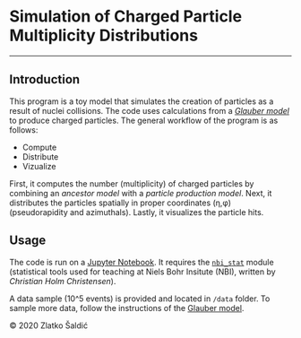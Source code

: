 # Simulation of Charged Particle Multiplicity Distributions
***
## Introduction
This program is a toy model that simulates the creation of particles as a result of nuclei collisions. The code uses calculations from a [_Glauber model_ ](https://cholmcc.gitlab.io/nbi-python/mechanics/index.da.html#Glauber) to produce charged particles.
The general workflow of the program is as follows:

* Compute 
* Distribute
* Vizualize 

First, it computes the number (multiplicity) of charged particles by combining an _ancestor model_ with a _particle production model_. Next, it distributes the particles spatially in proper coordinates (η,φ) (pseudorapidity and azimuthals). Lastly, it visualizes the particle hits.

## Usage
The code is run on a [Jupyter Notebook](https://jupyter.org/). It requires the [`nbi_stat`](https://pypi.org/project/nbi-stat/) module (statistical tools used for teaching at Niels Bohr Insitute (NBI), written by _Christian Holm Christensen_).

A data sample (10^5 events) is provided and located in `/data` folder. To sample more data, follow the instructions of the [Glauber model](https://cholmcc.gitlab.io/nbi-python/mechanics/index.da.html#Glauber).  




© 2020 Zlatko Šaldić


